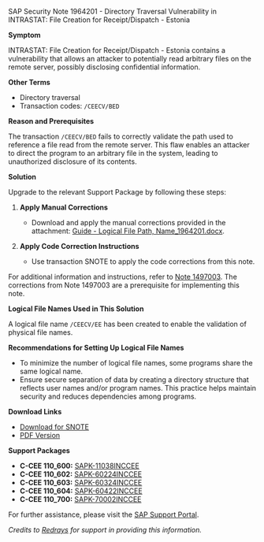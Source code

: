 SAP Security Note 1964201 - Directory Traversal Vulnerability in INTRASTAT: File Creation for Receipt/Dispatch - Estonia

**Symptom**

INTRASTAT: File Creation for Receipt/Dispatch - Estonia contains a vulnerability that allows an attacker to potentially read arbitrary files on the remote server, possibly disclosing confidential information.

**Other Terms**

- Directory traversal
- Transaction codes: `/CEECV/BED`

**Reason and Prerequisites**

The transaction `/CEECV/BED` fails to correctly validate the path used to reference a file read from the remote server. This flaw enables an attacker to direct the program to an arbitrary file in the system, leading to unauthorized disclosure of its contents.

**Solution**

Upgrade to the relevant Support Package by following these steps:

1. **Apply Manual Corrections**
   - Download and apply the manual corrections provided in the attachment: [Guide - Logical File Path, Name_1964201.docx](https://me.sap.com/sap/support/sapnotes/public/services/attachment.htm?iv_key=012006153200000067092014&iv_version=0002&iv_guid=B70DDB5AA7C55645B48B23D1E6E93E0F).

2. **Apply Code Correction Instructions**
   - Use transaction SNOTE to apply the code corrections from this note.

For additional information and instructions, refer to [Note 1497003](https://me.sap.com/notes/1497003). The corrections from Note 1497003 are a prerequisite for implementing this note.

**Logical File Names Used in This Solution**

A logical file name `/CEECV/EE` has been created to enable the validation of physical file names.

**Recommendations for Setting Up Logical File Names**

- To minimize the number of logical file names, some programs share the same logical name. 
- Ensure secure separation of data by creating a directory structure that reflects user names and/or program names. This practice helps maintain security and reduces dependencies among programs.

**Download Links**

- [Download for SNOTE](https://notesdownloads.sap.com/note/0040000011593592017)
- [PDF Version](https://me.sap.com/sap/support/sfm/notes/print/0001964201?language=en-US&token=870C8850F81587E2B47860CBDACD733E)

**Support Packages**

- **C-CEE 110_600:** [SAPK-11038INCCEE](https://me.sap.com/supportpackage/SAPK-11038INCCEE)
- **C-CEE 110_602:** [SAPK-60224INCCEE](https://me.sap.com/supportpackage/SAPK-60224INCCEE)
- **C-CEE 110_603:** [SAPK-60324INCCEE](https://me.sap.com/supportpackage/SAPK-60324INCCEE)
- **C-CEE 110_604:** [SAPK-60422INCCEE](https://me.sap.com/supportpackage/SAPK-60422INCCEE)
- **C-CEE 110_700:** [SAPK-70002INCCEE](https://me.sap.com/supportpackage/SAPK-70002INCCEE)

For further assistance, please visit the [SAP Support Portal](https://me.sap.com/).

*Credits to [Redrays](https://redrays.io) for support in providing this information.*